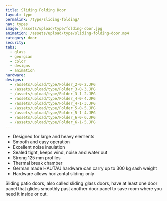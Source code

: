 ```yaml
---
title: Sliding Folding Door
layout: type
permalink: /type/sliding-folding/
nav: types
image: /assets/upload/type/folding-door.jpg
animation: /assets/upload/type/sliding-folding-door.mp4
category: door
security:
tabs:
  - glass
  - georgian
  - color
  - designs
  - animation
hardware:
designs:
  - /assets/upload/type/Folder_2-0-2.JPG
  - /assets/upload/type/Folder_3-0-3.JPG
  - /assets/upload/type/Folder_3-1-2.JPG
  - /assets/upload/type/Folder_4-0-4.JPG
  - /assets/upload/type/Folder_4-1-3.JPG
  - /assets/upload/type/Folder_5-0-5.JPG
  - /assets/upload/type/Folder_5-1-4.JPG
  - /assets/upload/type/Folder_6-0-6.JPG
  - /assets/upload/type/Folder_6-1-5.JPG
---
```


- Designed for large and heavy elements
- Smooth and easy operation
- Excellent noise insulation
- Sealed tight, keeps wind, noise and water out
- Strong 125 mm profiles
- Thermal break chamber
- German made HAUTAU hardware can carry up to 300 kg sash weight
- Hardware allows horizontal sliding only

Sliding patio doors, also called sliding glass doors, have at least one door panel that glides smoothly past another door panel to save room where you need it inside or out.
